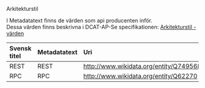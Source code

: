 Arkitekturstil

I Metadatatext finns de värden som api producenten inför.<br>
Dessa värden finns beskrivna i DCAT-AP-Se specifikationen: [Arkitekturstil - värden](https://docs.dataportal.se/dcat/sv/#http%3A%2F%2Fwww.wikidata.org%2Fentity%2FQ749568)

| Svensk titel |Metadatatext | Uri | 
|:------------|:------------|:--------------------
|REST |REST       | http://www.wikidata.org/entity/Q749568              |  
|RPC  |RPC        | http://www.wikidata.org/entity/Q62270               |            

